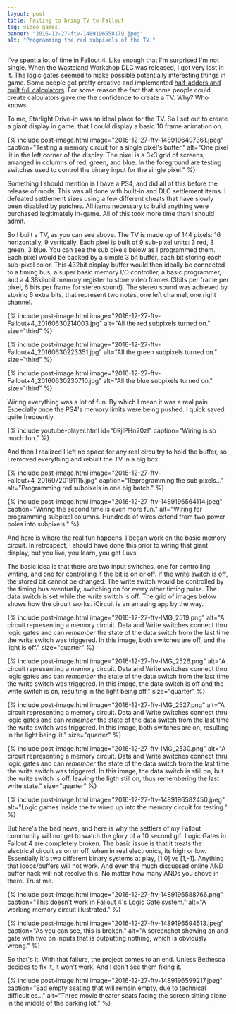 ```yaml
---
layout: post
title: Failing to bring TV to Fallout
tag: video games
banner: "2016-12-27-ftv-1489196558179.jpeg"
alt: "Programming the red subpixels of the TV."
---
```


I've spent a lot of time in Fallout 4. Like enough that I'm surprised I'm not single. When the Wasteland Workshop DLC was released, I got very lost in it. The logic gates seemed to make possible potentially interesting things in game. Some people got pretty creative and implemented [half-adders and built full calculators](https://www.youtube.com/results?search_query=fallout+4+half-adder). For some reason the fact that some people could create calculators gave me the confidence to create a TV. Why? Who knows.
<!--more-->

To me, Starlight Drive-in was an ideal place for the TV. So I set out to create a giant display in game, that I could display a basic 10 frame animation on.

{% include
	post-image.html
	image="2016-12-27-ftv-1489196497361.jpeg"
	caption="Testing a memory circuit for a single pixel's buffer."
	alt="One pixel lit in the left corner of the display. The pixel is a 3x3 grid of screens, arranged in columns of red, green, and blue. In the foreground are testing switches used to control the binary input for the single pixel."
%}

Something I should mention is I have a PS4, and did all of this before the release of mods. This was all done with built-in and DLC settlement items. I defeated settlement sizes using a few different cheats that have slowly been disabled by patches. All items necessary to build anything were purchased legitimately in-game. All of this took more time than I should admit.

So I built a TV, as you can see above. The TV is made up of 144 pixels: 16 horizontally, 9 vertically. Each pixel is built of 9 sub-pixel units: 3 red, 3 green, 3 blue. You can see the sub pixels below as I programmed them. Each pixel would be backed by a simple 3 bit buffer, each bit storing each sub-pixel color. This 432bit display buffer would then ideally be connected to a timing bus, a super basic memory I/O controller, a basic programmer, and a 4.38kilobit memory register to store video frames (3bits per frame per pixel, 6 bits per frame for stereo sound). The stereo sound was achieved by storing 6 extra bits, that represent two notes, one left channel, one right channel.

{% include
	post-image.html
	image="2016-12-27-ftv-Fallout+4_20160630214003.jpg"
	alt="All the red subpixels turned on."
	size="third"
%}

{% include
	post-image.html
	image="2016-12-27-ftv-Fallout+4_20160630223351.jpg"
	alt="All the green subpixels turned on."
	size="third"
%}

{% include
	post-image.html
	image="2016-12-27-ftv-Fallout+4_20160630230710.jpg"
	alt="All the blue subpixels turned on."
	size="third"
%}

Wiring everything was a lot of fun. By which I mean it was a real pain. Especially once the PS4's memory limits were being pushed. I quick saved quite frequently.

{%
	include
	youtube-player.html
	id="6RjIPHn20zI"
	caption="Wiring is so much fun."
%}

And then I realized I left no space for any real circuitry to hold the buffer, so I removed everything and rebuilt the TV in a big box.

{% include
	post-image.html
	image="2016-12-27-ftv-Fallout+4_20160720191115.jpg"
	caption="Reprogramming the sub pixels..."
	alt="Programming red subpixels in one big batch."
%}

{% include
	post-image.html
	image="2016-12-27-ftv-1489196564114.jpeg"
	caption="Wiring the second time is even more fun."
	alt="Wiring for programming subpixel columns. Hundreds of wires extend from two power poles into subpixels."
%}

And here is where the real fun happens. I began work on the basic memory circuit. In retrospect, I should have done this prior to wiring that giant display, but you live, you learn, you get Luvs.

The basic idea is that there are two input switches, one for controlling writing, and one for controlling if the bit is on or off. If the write switch is off, the stored bit cannot be changed. The write switch would be controlled by the timing bus eventually, switching on for every other timing pulse. The data switch is set while the write switch is off. The grid of images below shows how the circuit works. iCircuit is an amazing app by the way.

{% include
	post-image.html
	image="2016-12-27-ftv-IMG_2519.png"
	alt="A circuit representing a memory circuit. Data and Write switches connect thru logic gates and can *remember* the state of the data switch from the last time the write switch was triggered. In this image, both switches are off, and the light is off."
	size="quarter"
%}

{% include
	post-image.html
	image="2016-12-27-ftv-IMG_2526.png"
	alt="A circuit representing a memory circuit. Data and Write switches connect thru logic gates and can *remember* the state of the data switch from the last time the write switch was triggered. In this image, the data switch is off and the write switch is on, resulting in the light being off."
	size="quarter"
%}

{% include
	post-image.html
	image="2016-12-27-ftv-IMG_2527.png"
	alt="A circuit representing a memory circuit. Data and Write switches connect thru logic gates and can *remember* the state of the data switch from the last time the write switch was triggered. In this image, both switches are on, resulting in the light being lit."
	size="quarter"
%}

{% include
	post-image.html
	image="2016-12-27-ftv-IMG_2530.png"
	alt="A circuit representing a memory circuit. Data and Write switches connect thru logic gates and can *remember* the state of the data switch from the last time the write switch was triggered. In this image, the data switch is still on, but the write switch is off, leaving the ligth still on, thus remembering the last write state."
	size="quarter"
%}

{% include
	post-image.html
	image="2016-12-27-ftv-1489196582450.jpeg"
	alt="Logic games inside the tv wired up into the memory circuit for testing."
%}

But here's the bad news, and here is why the settlers of my Fallout community will not get to watch the glory of a 10 second gif: Logic Gates in Fallout 4 are completely broken. The basic issue is that it treats the electrical circuit as on or off, when in real electronics, its high or low. Essentially it's two different binary systems at play, [1,0] vs [1,-1]. Anything that loops/buffers will not work. And even the much discussed online AND buffer hack will not resolve this. No matter how many ANDs you shove in there. Trust me.

{% include
	post-image.html
	image="2016-12-27-ftv-1489196588766.png"
	caption="This doesn't work in Fallout 4's Logic Gate system."
	alt="A working memory circuit illustrated."
%}

{% include
	post-image.html
	image="2016-12-27-ftv-1489196594513.jpeg"
	caption="As you can see, this is broken."
	alt="A screenshot showing an and gate with two on inputs that is outputting nothing, which is obviously wrong."
%}

So that's it. With that failure, the project comes to an end. Unless Bethesda decides to fix it, it won't work. And I don't see them fixing it. 

{% include
	post-image.html
	image="2016-12-27-ftv-1489196599217.jpeg"
	caption="Sad empty seating that will remain empty, due to technical difficulties..."
	alt="Three movie theater seats facing the screen sitting alone in the middle of the parking lot."
%}
